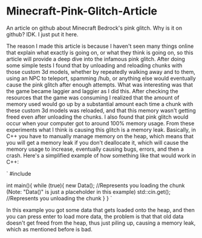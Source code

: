 # Minecraft-Pink-Glitch-Article
An article on github about Minecraft Bedrock's pink glitch. Why is it on github? IDK. I just put it here.

  The reason I made this article is because I haven't seen many things online that explain what exactly is going on, or what they think is going on, so this article will provide a deep dive into the infamous pink glitch. After doing some simple tests I found that by unloading and reloading chunks with those custom 3d models, whether by repeatedly walking away and to them, using an NPC to teleport, spamming /hub, or anything else would eventually cause the pink glitch after enough attempts. What was interesting was that the game became laggier and laggier as I did this. After checking the resources that the game was consuming I realized that the amount of memory used would go up by a substantial amount each time a chunk with these custom 3d models was reloaded, and that this memory wasn't getting freed even after unloading the chunks. I also found that pink glitch would occur when your computer got to around 100% memory usage. From these experiments what I think is causing this glitch is a memory leak.
  Basically, in C++ you have to manually manage memory on the heap, which means that you will get a memory leak if you don't deallocate it, which will cause the memory usage to increase, eventually causing bugs, errors, and then a crash. Here's a simplified example of how something like that would work in C++:
  
`
#include<iostream>

int main(){
  while (true){
    new Data(); //Represents you loading the chunk (Note: "Data()" is just a placeholder in this example)
    std::cin.get(); //Represents you unloading the chunk
  }
}
`

In this example you got some data that gets loaded onto the heap, and then you can press enter to load more data, the problem is that that old data doesn't get freed from the heap, thus just piling up, causing a memory leak, which as mentioned before is bad.
